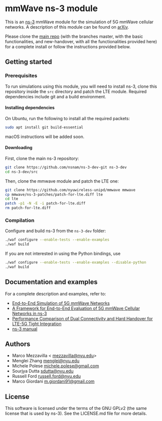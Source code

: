 # mmWave ns-3 module #

This is an [ns-3](https://www.nsnam.org "ns-3 Website") mmWave module for the simulation
of 5G mmWave cellular networks. A description of this module can be found on [arXiv](https://arxiv.org/abs/1705.02882 "mmwave paper").

Please clone the [main repo](https://github.com/nyuwireless-unipd/ns3-mmwave/ "ns3-mmwave") (with the branches master, with the basic functionalities, and new-handover, with all the functionalities provided here) for a complete install or follow the instructions provided below.

## Getting started ##

### Prerequisites ###

To run simulations using this module, you will need to install ns-3, clone
this repository inside the `src` directory and patch the LTE module. 
Required dependencies include git and a build environment.

#### Installing dependencies ####

On Ubuntu, run the following to install all the required packets:

```bash
sudo apt install git build-essential
```

macOS instructions will be added soon.

<!-- On macOS, you can install the command line tools with:

```bash
xcode-select --install
```

while Mercurial and git can be installed via [Homebrew](https://brew.sh/ "Homebrew
homepage"):

```bash
brew install mercurial git
``` -->

#### Downloading #####

First, clone the main ns-3 repository:

```bash
git clone https://github.com/nsnam/ns-3-dev-git ns-3-dev
cd ns-3-dev/src
```

Then, clone the mmwave module and patch the LTE one:
```bash
git clone https://github.com/nyuwireless-unipd/mmwave mmwave
cp mmwave/ns-3-patches/patch-for-lte.diff lte
cd lte
patch -p1 -N -E -i patch-for-lte.diff
rm patch-for-lte.diff

```

### Compilation ###

Configure and build ns-3 from the `ns-3-dev` folder:

```bash
./waf configure --enable-tests --enable-examples
./waf build
```

If you are not interested in using the Python bindings, use
```bash
./waf configure --enable-tests --enable-examples --disable-python
./waf build
```

## Documentation and examples ##

For a complete description and examples, refer to:

- [End-to-End Simulation of 5G mmWave Networks](https://arxiv.org/abs/1705.02882 "comst paper")
- [A Framework for End-to-End Evaluation of 5G mmWave Cellular Networks in ns-3](https://arxiv.org/abs/1602.06932 "wns3 paper")
- [ Performance Comparison of Dual Connectivity and Hard Handover for LTE-5G Tight Integration](https://arxiv.org/abs/1607.05425 "simutools paper")
- [ns-3 manual](https://www.nsnam.org/docs/manual/html "ns-3 Manual")

## Authors ##

 - Marco Mezzavilla < mezzavilla@nyu.edu>
 - Menglei Zhang <menglei@nyu.edu>
 - Michele Polese <michele.polese@gmail.com>
 - Sourjya Dutta <sdutta@nyu.edu>
 - Russell Ford <russell.ford@nyu.edu>
 - Marco Giordani <m.giordani91@gmail.com>

## License ##

This software is licensed under the terms of the GNU GPLv2 (the same license
that is used by ns-3). See the LICENSE.md file for more details.
